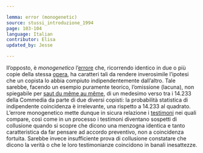 ```yaml
---

lemma: error (monogenetic)
source: stussi_introduzione_1994
page: 103-104
language: Italian
contributor: Elisa
updated_by: Jesse

---
```

ll’opposto, è _monogenetico_ l’[errore](errorConjunctive.html) che, ricorrendo identico in due o più copie della stessa [opera](work.html), ha caratteri tali da rendere inverosimile l’ipotesi che un copista lo abbia compiuto indipendentemente dall’altro. Tale sarebbe, facendo un esempio puramente teorico, l’omissione (lacuna), non spiegabile per [saut du même au même](SautDuMêmeAuMême.html), di un medesimo verso tra i 14.233 della Commedia da parte di due diversi copisti: la probabilità statistica di indipendente coincidenza è irrelevante, una rispetto a 14.233 al quadrato. L’errore monogenetico mette dunque in sicura relazione i [testimoni](witness.html) nei quali compare, così come in un processo i testimoni diventano sospetti di collusione quando si scopre che dicono una menzogna identica e tanto caratteristica da far pensare ad accordo preventivo, non a coincidenza fortuita. Sarebbe invece insufficiente prova di collusione constatare che dicono la verità o che le loro testimonianze coincidono in banali inesattezze.
